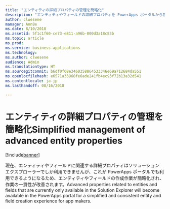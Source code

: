 ```yaml
---
title: "エンティティの詳細プロパティの管理を簡略化"
description: "エンティティやフィールドの詳細プロパティを PowerApps ポータルから管理できるようになり、ソリューション エクスプローラーを使用する必要がなりくなります"
author: clwesene
manager: AnnBe
ms.date: 8/10/2018
ms.assetid: 5f1c1f60-ce73-e811-a96b-000d3a18c83b
ms.topic: article
ms.prod: 
ms.service: business-applications
ms.technology: 
ms.author: clwesene
audience: Admin
ms.translationtype: HT
ms.sourcegitcommit: b6df0f68e3460358864533346e69a712684da551
ms.openlocfilehash: e6571a33968fe6ade241fb4ec93f72b13a32d541
ms.contentlocale: ja-jp
ms.lasthandoff: 08/16/2018

---
```

# <a name="simplified-management-of-advanced-entity-properties"></a><span data-ttu-id="e8ff7-103">エンティティの詳細プロパティの管理を簡略化</span><span class="sxs-lookup"><span data-stu-id="e8ff7-103">Simplified management of advanced entity properties</span></span>


[!include[banner](../../includes/banner.md)]

<span data-ttu-id="e8ff7-104">現在、エンティティやフィールドに関連する詳細プロパティはソリューション エクスプローラーでしか利用できませんが、これが PowerApps ポータルでも利用できるようになるため、エンティティやフィールドの作成作業が簡略化され、作業の一貫性が改善されます。</span><span class="sxs-lookup"><span data-stu-id="e8ff7-104">Advanced properties related to entities and fields that are currently only available in the Solution Explorer will become available in the PowerApps portal for a simplified and consistent entity and field creation experience for app makers.</span></span>


